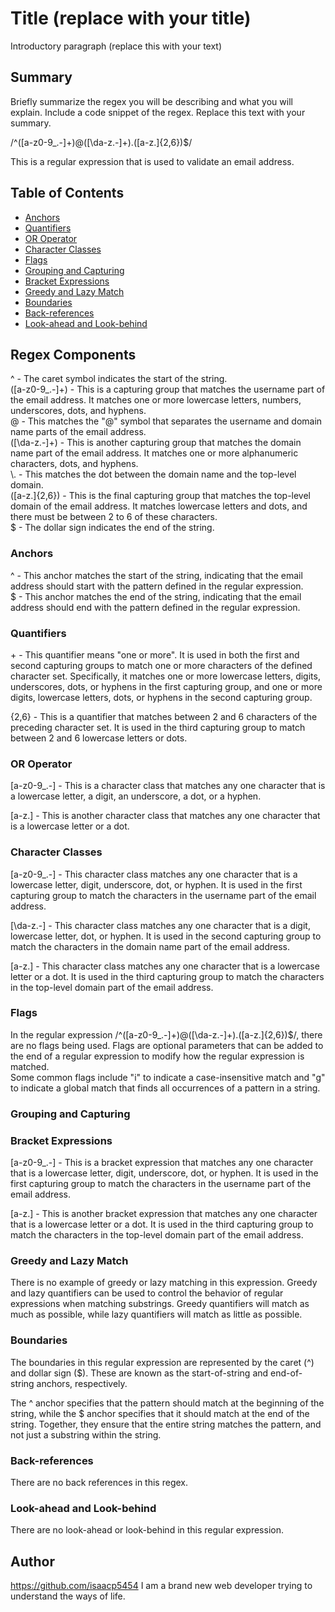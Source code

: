 # Title (replace with your title)

Introductory paragraph (replace this with your text)

## Summary

Briefly summarize the regex you will be describing and what you will explain. Include a code snippet of the regex. Replace this text with your summary.

/^([a-z0-9_\.-]+)@([\da-z\.-]+)\.([a-z\.]{2,6})$/     

This is a regular expression that is used to validate an email address.

## Table of Contents

- [Anchors](#anchors)
- [Quantifiers](#quantifiers)
- [OR Operator](#or-operator)
- [Character Classes](#character-classes)
- [Flags](#flags)
- [Grouping and Capturing](#grouping-and-capturing)
- [Bracket Expressions](#bracket-expressions)
- [Greedy and Lazy Match](#greedy-and-lazy-match)
- [Boundaries](#boundaries)
- [Back-references](#back-references)
- [Look-ahead and Look-behind](#look-ahead-and-look-behind)

## Regex Components
^ - The caret symbol indicates the start of the string.<br/>
([a-z0-9_\.-]+) - This is a capturing group that matches the username part of the email address. It matches one or more lowercase letters, numbers, underscores, dots, and hyphens.<br/>
@ - This matches the "@" symbol that separates the username and domain name parts of the email address.<br/>
([\da-z\.-]+) - This is another capturing group that matches the domain name part of the email address. It matches one or more alphanumeric characters, dots, and hyphens.<br/>
\\. - This matches the dot between the domain name and the top-level domain.<br/>
([a-z\.]{2,6}) - This is the final capturing group that matches the top-level domain of the email address. It matches lowercase letters and dots, and there must be between 2 to 6 of these characters.<br/>
$ - The dollar sign indicates the end of the string.<br/>



### Anchors

^ - This anchor matches the start of the string, indicating that the email address should start with the pattern defined in the regular expression. <br/>
$ - This anchor matches the end of the string, indicating that the email address should end with the pattern defined in the regular expression.<br/>

### Quantifiers
\+ - This quantifier means "one or more". It is used in both the first and second capturing groups to match one or more characters of the defined character set. Specifically, it matches one or more lowercase letters, digits, underscores, dots, or hyphens in the first capturing group, and one or more digits, lowercase letters, dots, or hyphens in the second capturing group.

{2,6} - This is a quantifier that matches between 2 and 6 characters of the preceding character set. It is used in the third capturing group to match between 2 and 6 lowercase letters or dots.
### OR Operator
[a-z0-9_.-] - This is a character class that matches any one character that is a lowercase letter, a digit, an underscore, a dot, or a hyphen.

[a-z.] - This is another character class that matches any one character that is a lowercase letter or a dot.
### Character Classes
[a-z0-9_.-] - This character class matches any one character that is a lowercase letter, digit, underscore, dot, or hyphen. It is used in the first capturing group to match the characters in the username part of the email address.

[\da-z.-] - This character class matches any one character that is a digit, lowercase letter, dot, or hyphen. It is used in the second capturing group to match the characters in the domain name part of the email address.

[a-z.] - This character class matches any one character that is a lowercase letter or a dot. It is used in the third capturing group to match the characters in the top-level domain part of the email address.
### Flags
In the regular expression /^([a-z0-9_.-]+)@([\da-z.-]+).([a-z.]{2,6})$/, there are no flags being used. Flags are optional parameters that can be added to the end of a regular expression to modify how the regular expression is matched.
<br/>Some common flags include "i" to indicate a case-insensitive match and "g" to indicate a global match that finds all occurrences of a pattern in a string.
### Grouping and Capturing

### Bracket Expressions
[a-z0-9_.-] - This is a bracket expression that matches any one character that is a lowercase letter, digit, underscore, dot, or hyphen. It is used in the first capturing group to match the characters in the username part of the email address.

[a-z.] - This is another bracket expression that matches any one character that is a lowercase letter or a dot. It is used in the third capturing group to match the characters in the top-level domain part of the email address.
### Greedy and Lazy Match
There is no example of greedy or lazy matching in this expression.  Greedy and lazy quantifiers can be used to control the behavior of regular expressions when matching substrings. Greedy quantifiers will match as much as possible, while lazy quantifiers will match as little as possible.
### Boundaries
The boundaries in this regular expression are represented by the caret (^) and dollar sign ($). These are known as the start-of-string and end-of-string anchors, respectively.

The ^ anchor specifies that the pattern should match at the beginning of the string, while the $ anchor specifies that it should match at the end of the string. Together, they ensure that the entire string matches the pattern, and not just a substring within the string.
### Back-references
There are no back references in this regex.
### Look-ahead and Look-behind
There are no look-ahead or look-behind in this regular expression. 
## Author
https://github.com/isaacp5454
I am a brand new web developer trying to understand the ways of life. 





